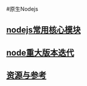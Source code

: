 #原生Nodejs

## [nodejs常用核心模块](/qian-duan-ji-zhu-xue-xi-zong-jie-zheng-li/qian-duan-kuang-jia-yu-lei-ku/nodejs/nodejsyuansheng-nodejs/nodejschang-yong-he-xin-mo-kuai.md)

## [node重大版本迭代](/qian-duan-ji-zhu-xue-xi-zong-jie-zheng-li/qian-duan-kuang-jia-yu-lei-ku/nodejs/nodejsyuansheng-nodejs/nodezhong-da-ban-ben-die-dai.md)

## [资源与参考](/qian-duan-ji-zhu-xue-xi-zong-jie-zheng-li/qian-duan-kuang-jia-yu-lei-ku/nodejs/nodejsyuansheng-nodejs/can-kao-zi-yuan-yu-jiao-cheng.md)
